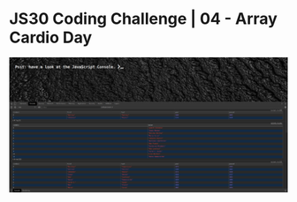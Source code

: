 # JS30 Coding Challenge | 04 - Array Cardio Day

![screencapture of array cardio day](images/screencapture.png)
